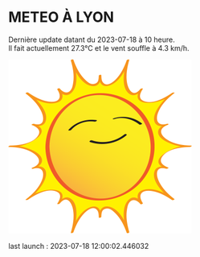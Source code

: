 # METEO À LYON

Dernière update datant du 2023-07-18 à 10 heure.  
Il fait actuellement 27.3°C et le vent souffle à 4.3 km/h.      

![](./.github/sun.png)

last launch : 2023-07-18 12:00:02.446032
